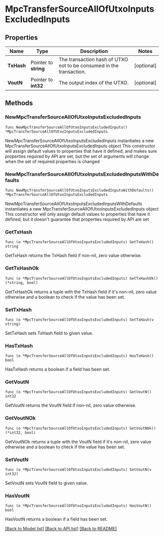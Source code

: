 # MpcTransferSourceAllOfUtxoInputsExcludedInputs

## Properties

Name | Type | Description | Notes
------------ | ------------- | ------------- | -------------
**TxHash** | Pointer to **string** | The transaction hash of UTXO not to be consumed in the transaction. | [optional] 
**VoutN** | Pointer to **int32** | The output index of the UTXO. | [optional] 

## Methods

### NewMpcTransferSourceAllOfUtxoInputsExcludedInputs

`func NewMpcTransferSourceAllOfUtxoInputsExcludedInputs() *MpcTransferSourceAllOfUtxoInputsExcludedInputs`

NewMpcTransferSourceAllOfUtxoInputsExcludedInputs instantiates a new MpcTransferSourceAllOfUtxoInputsExcludedInputs object
This constructor will assign default values to properties that have it defined,
and makes sure properties required by API are set, but the set of arguments
will change when the set of required properties is changed

### NewMpcTransferSourceAllOfUtxoInputsExcludedInputsWithDefaults

`func NewMpcTransferSourceAllOfUtxoInputsExcludedInputsWithDefaults() *MpcTransferSourceAllOfUtxoInputsExcludedInputs`

NewMpcTransferSourceAllOfUtxoInputsExcludedInputsWithDefaults instantiates a new MpcTransferSourceAllOfUtxoInputsExcludedInputs object
This constructor will only assign default values to properties that have it defined,
but it doesn't guarantee that properties required by API are set

### GetTxHash

`func (o *MpcTransferSourceAllOfUtxoInputsExcludedInputs) GetTxHash() string`

GetTxHash returns the TxHash field if non-nil, zero value otherwise.

### GetTxHashOk

`func (o *MpcTransferSourceAllOfUtxoInputsExcludedInputs) GetTxHashOk() (*string, bool)`

GetTxHashOk returns a tuple with the TxHash field if it's non-nil, zero value otherwise
and a boolean to check if the value has been set.

### SetTxHash

`func (o *MpcTransferSourceAllOfUtxoInputsExcludedInputs) SetTxHash(v string)`

SetTxHash sets TxHash field to given value.

### HasTxHash

`func (o *MpcTransferSourceAllOfUtxoInputsExcludedInputs) HasTxHash() bool`

HasTxHash returns a boolean if a field has been set.

### GetVoutN

`func (o *MpcTransferSourceAllOfUtxoInputsExcludedInputs) GetVoutN() int32`

GetVoutN returns the VoutN field if non-nil, zero value otherwise.

### GetVoutNOk

`func (o *MpcTransferSourceAllOfUtxoInputsExcludedInputs) GetVoutNOk() (*int32, bool)`

GetVoutNOk returns a tuple with the VoutN field if it's non-nil, zero value otherwise
and a boolean to check if the value has been set.

### SetVoutN

`func (o *MpcTransferSourceAllOfUtxoInputsExcludedInputs) SetVoutN(v int32)`

SetVoutN sets VoutN field to given value.

### HasVoutN

`func (o *MpcTransferSourceAllOfUtxoInputsExcludedInputs) HasVoutN() bool`

HasVoutN returns a boolean if a field has been set.


[[Back to Model list]](../README.md#documentation-for-models) [[Back to API list]](../README.md#documentation-for-api-endpoints) [[Back to README]](../README.md)


